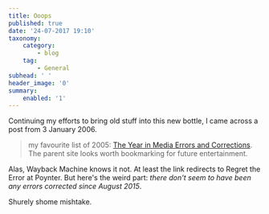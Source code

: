 ```yaml
---
title: Ooops
published: true
date: '24-07-2017 19:10'
taxonomy:
    category:
        - blog
    tag:
        - General
subhead: ' '
header_image: '0'
summary:
    enabled: '1'
---
```


Continuing my efforts to bring old stuff into this new bottle, I came across a post from 3 January 2006.

> my favourite list of 2005: [The Year in Media Errors and Corrections](http://www.regrettheerror.com/2005/12/crunks_05_the_y.html). The parent site looks worth bookmarking for future entertainment.

Alas, Wayback Machine knows it not. At least the link redirects to Regret the Error at Poynter. But here's the weird part: *there don't seem to have been any errors corrected since August 2015*.

Shurely shome mishtake.